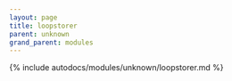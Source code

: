 ```yaml
---
layout: page
title: loopstorer
parent: unknown
grand_parent: modules
---
```


{% include autodocs/modules/unknown/loopstorer.md %}
